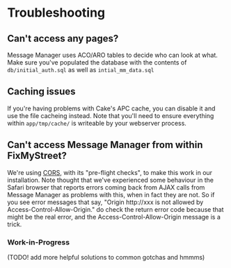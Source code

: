 # Troubleshooting

## Can't access any pages?

Message Manager uses ACO/ARO tables to decide who can look at what. Make sure you've populated the
database with the contents of `db/initial_auth.sql` as well as `intial_mm_data.sql`

## Caching issues

If you're having problems with Cake's APC cache, you can disable it and use the file cacheing instead.
Note that you'll need to ensure everything within
`app/tmp/cache/`
is writeable by your webserver process.

## Can't access Message Manager from within FixMyStreet?

We're using [CORS](http://enable-cors.org/), with its "pre-flight checks", 
to make this work in our installation. Note thought that we've experienced
some behaviour in the Safari browser that reports errors coming back from
AJAX calls from Message Manager as problems with this, when in fact they are
not. So if you see error messages that say, "Origin http://xxx is not allowed
by Access-Control-Allow-Origin." do check the return error code because that
might be the real error, and the Access-Control-Allow-Origin message is a
trick.

### Work-in-Progress

(TODO! add more helpful solutions to common gotchas and hmmms)